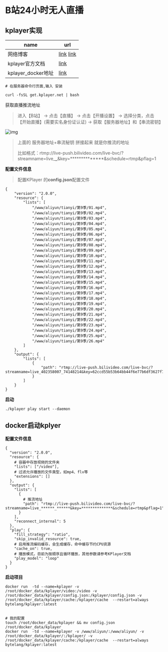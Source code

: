 # B站24小时无人直播

## kplayer实现

| name               | url                                                          |
| ------------------ | ------------------------------------------------------------ |
| 网络博客           | [link](https://www.bilibili.com/read/cv23932834/#:~:text=%E9%A6%96%E5%85%88%E6%89%93%E5%BC%80%E4%B8%AAb%E7%AB%99%E6%88%91%E7%9A%84%E7%9B%B4%E6%92%AD%EF%BC%8C%E5%B0%86%E8%87%AA%E5%B7%B1%E7%9A%84%E6%9C%8D%E5%8A%A1%E5%99%A8%E5%9C%B0%E5%9D%80%E5%92%8C%E4%B8%B2%E6%B5%81%E5%AF%86%E9%92%A5%E5%A4%8D%E5%88%B6%E4%B8%8B%E6%9D%A5%20%E4%B8%A4%E4%B8%AA%E5%9C%B0%E5%9D%80%E6%8B%BC%E6%8E%A5%E8%B5%B7%E6%9D%A5,%E7%BA%A2%E8%89%B2%E5%88%92%E7%BA%BF%E9%83%A8%E5%88%86%E9%9C%80%E8%A6%81%E4%BF%AE%E6%94%B9%EF%BC%8C%E5%B0%86%E8%87%AA%E5%B7%B1b%E7%AB%99%E7%9A%84%E6%9C%8D%E5%8A%A1%E5%99%A8%E5%9C%B0%E5%9D%80%E5%92%8C%E4%B8%B2%E6%B5%81%E5%AF%86%E9%92%A5%E5%A4%8D%E5%88%B6%E5%88%B0%E8%84%9A%E6%9C%AC%E4%B8%AD%EF%BC%8C%E5%90%8C%E6%97%B6%E4%BF%AE%E6%94%B9%E8%A7%86%E9%A2%91%E7%9A%84%E5%90%8D%E7%A7%B0%20%E8%BE%93%E5%85%A5%E4%B8%8A%E4%BC%A0%E7%9A%84%E8%A7%86%E9%A2%91%E5%90%8D%E7%A7%B0%E5%92%8C%E6%8E%A8%E6%B5%81%E5%9C%B0%E5%9D%80%20%E4%BF%AE%E6%94%B9%E5%90%8E%E4%BF%9D%E5%AD%98%EF%BC%8C%E5%B9%B6%E4%B8%94%E9%80%9A%E8%BF%87fz%E4%B8%8A%E4%BC%A0%E8%87%B3kplayer%E6%96%87%E4%BB%B6%E5%A4%B9%E5%86%85)  [link](https://www.bilibili.com/read/cv27554887/?from=search&spm_id_from=333.337.0.0) |
| kplayer官方文档    | [link](https://docs.kplayer.net/v0.5.8/)                     |
| kplayer_docker地址 | [link](https://hub.docker.com/r/bytelang/kplayer)            |



```shell
# 在服务器命令行页面,输入 安装

curl -fsSL get.kplayer.net | bash
```

获取直播推流地址 

> 进入【B站】 -> 点击【直播】 -> 点击【开播设置】 -> 选择分类，点击【开始直播】(需要实名身份证认证) -> 获取【服务器地址】和【串流密钥】

![img](https://i0.hdslb.com/bfs/article/d0470a3c5235b9d8fcc60c0692e0419644028940.png@1256w_634h_!web-article-pic.avif)

> 上面的 服务器地址+串流秘钥 拼接起来 就是你推流的地址
>
> 比如格式：rtmp://live-push.bilivideo.com/live-bvc/?streamname=live_******_******&key=**************&schedule=rtmp&pflag=1 

**配置文件信息**

>  配置KPlayer 的**config.json**配置文件

```shell
{
    "version": "2.0.0",
    "resource": {
        "lists": [
            "/www/aliyun/tianyi/第9季/01.mp4",
            "/www/aliyun/tianyi/第9季/02.mp4",
            "/www/aliyun/tianyi/第9季/03.mp4",
            "/www/aliyun/tianyi/第9季/04.mp4",
            "/www/aliyun/tianyi/第9季/05.mp4",
            "/www/aliyun/tianyi/第9季/06.mp4",
            "/www/aliyun/tianyi/第9季/07.mp4",
            "/www/aliyun/tianyi/第9季/08.mp4",
            "/www/aliyun/tianyi/第9季/09.mp4",
            "/www/aliyun/tianyi/第9季/10.mp4",
            "/www/aliyun/tianyi/第9季/11.mp4",
            "/www/aliyun/tianyi/第9季/12.mp4",
            "/www/aliyun/tianyi/第9季/13.mp4",
            "/www/aliyun/tianyi/第9季/14.mp4",
            "/www/aliyun/tianyi/第9季/15.mp4",
            "/www/aliyun/tianyi/第9季/16.mp4",
            "/www/aliyun/tianyi/第9季/17.mp4",
            "/www/aliyun/tianyi/第9季/18.mp4",
            "/www/aliyun/tianyi/第9季/19.mp4",
            "/www/aliyun/tianyi/第9季/20.mp4",
            "/www/aliyun/tianyi/第9季/21.mp4",
            "/www/aliyun/tianyi/第9季/22.mp4",
            "/www/aliyun/tianyi/第9季/23.mp4",
            "/www/aliyun/tianyi/第9季/24.mp4",
            "/www/aliyun/tianyi/第9季/25.mp4",
            "/www/aliyun/tianyi/第9季/26.mp4"
        ]
    },
    "output": {
        "lists": [
            {
                "path": "rtmp://live-push.bilivideo.com/live-bvc/?streamname=live_402358007_74148214&key=62ccd55b53b64bb44f6e77b6df3627f7&schedule=rtmp&pflag=1"
            }
        ]
    }
}

```



**启动**

```shell
./kplayer play start --daemon
```

##  docker启动kplyer

**配置文件信息**

```shell
{
  "version": "2.0.0",
  "resource": {
    # 容器中存放视频的文件夹
    "lists": ["/video"],
    # 过滤允许播放的文件类型，如mp4、flv等
    "extensions": []
  },
  "output": {
    "lists": [
      {
        # 推流地址
        "path": "rtmp://live-push.bilivideo.com/live-bvc/?streamname=live_******_******&key=**************&schedule=rtmp&pflag=1"
      }
    ],
    "reconnect_internal": 5
  },
  "play": {
    "fill_strategy": "ratio",
    "skip_invalid_resource": true,
    # 启用推流编码缓存，会生成缓存，命中缓存节约CPU资源
    "cache_on": true,
    # 播放模式，目前为按顺序且循环播放，其他参数请参考KPlayer文档
    "play_model": "loop"
  }
} 
```

**启动项目**

```shell
docker run  -td --name=kplayer -v /root/docker_data/kplayer/video:/video -v  /root/docker_data/kplayer/config.json:/kplayer/config.json -v /root/docker_data/kplayer/cache:/kplayer/cache  --restart=always  bytelang/kplayer:latest 


# 我的配置
touch /root/docker_data/kplayer && mv config.json  /root/docker_data/kplayer
docker run  -td --name=kplayer -v /www/aliyun/:/www/aliyun/ -v  /root/docker_data/kplayer/:/kplayer/ -v /root/docker_data/kplayer/cache:/kplayer/cache  --restart=always  bytelang/kplayer:latest 
```

